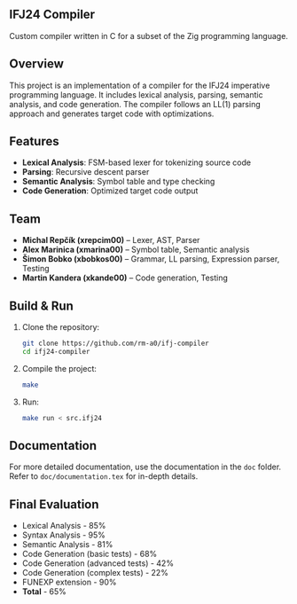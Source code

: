 ## IFJ24 Compiler

Custom compiler written in C for a subset of the Zig programming language.

## Overview
This project is an implementation of a compiler for the IFJ24 imperative programming language. It includes lexical analysis, parsing, semantic analysis, and code generation. The compiler follows an LL(1) parsing approach and generates target code with optimizations.


## Features
- **Lexical Analysis**: FSM-based lexer for tokenizing source code
- **Parsing**: Recursive descent parser
- **Semantic Analysis**: Symbol table and type checking
- **Code Generation**: Optimized target code output

## Team
- **Michal Repčík (xrepcim00)** – Lexer, AST, Parser
- **Alex Marinica (xmarina00)** – Symbol table, Semantic analysis
- **Šimon Bobko (xbobkos00)** – Grammar, LL parsing, Expression parser, Testing
- **Martin Kandera (xkande00)** – Code generation, Testing

## Build & Run
1. Clone the repository:
   ```sh
   git clone https://github.com/rm-a0/ifj-compiler
   cd ifj24-compiler
   ```
2. Compile the project:
   ```sh
   make
   ```  
3. Run:
   ```sh
   make run < src.ifj24
   ```
## Documentation
For more detailed documentation, use the documentation in the `doc` folder.  
Refer to `doc/documentation.tex` for in-depth details.

## Final Evaluation
- Lexical Analysis - 85%
- Syntax Analysis - 95%
- Semantic Analysis - 81%
- Code Generation (basic tests) - 68%
- Code Generation (advanced tests) - 42%
- Code Generation (complex tests) - 22%
- FUNEXP extension - 90%
- __Total__ - 65%
